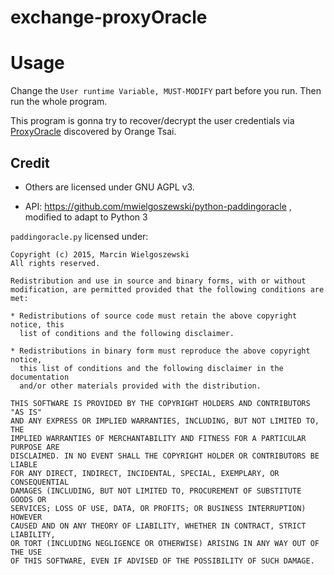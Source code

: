 # exchange-proxyOracle

# Usage

Change the `User runtime Variable, MUST-MODIFY` part before you run. Then run the whole program.

This program is gonna try to recover/decrypt the user credentials via [ProxyOracle](https://blog.orange.tw/2021/08/proxyoracle-a-new-attack-surface-on-ms-exchange-part-2.html) discovered by Orange Tsai.

## Credit

- Others are licensed under GNU AGPL v3.

- API: https://github.com/mwielgoszewski/python-paddingoracle , modified to adapt to Python 3

`paddingoracle.py` licensed under:

```
Copyright (c) 2015, Marcin Wielgoszewski
All rights reserved.

Redistribution and use in source and binary forms, with or without
modification, are permitted provided that the following conditions are met:

* Redistributions of source code must retain the above copyright notice, this
  list of conditions and the following disclaimer.

* Redistributions in binary form must reproduce the above copyright notice,
  this list of conditions and the following disclaimer in the documentation
  and/or other materials provided with the distribution.

THIS SOFTWARE IS PROVIDED BY THE COPYRIGHT HOLDERS AND CONTRIBUTORS "AS IS"
AND ANY EXPRESS OR IMPLIED WARRANTIES, INCLUDING, BUT NOT LIMITED TO, THE
IMPLIED WARRANTIES OF MERCHANTABILITY AND FITNESS FOR A PARTICULAR PURPOSE ARE
DISCLAIMED. IN NO EVENT SHALL THE COPYRIGHT HOLDER OR CONTRIBUTORS BE LIABLE
FOR ANY DIRECT, INDIRECT, INCIDENTAL, SPECIAL, EXEMPLARY, OR CONSEQUENTIAL
DAMAGES (INCLUDING, BUT NOT LIMITED TO, PROCUREMENT OF SUBSTITUTE GOODS OR
SERVICES; LOSS OF USE, DATA, OR PROFITS; OR BUSINESS INTERRUPTION) HOWEVER
CAUSED AND ON ANY THEORY OF LIABILITY, WHETHER IN CONTRACT, STRICT LIABILITY,
OR TORT (INCLUDING NEGLIGENCE OR OTHERWISE) ARISING IN ANY WAY OUT OF THE USE
OF THIS SOFTWARE, EVEN IF ADVISED OF THE POSSIBILITY OF SUCH DAMAGE.
```

